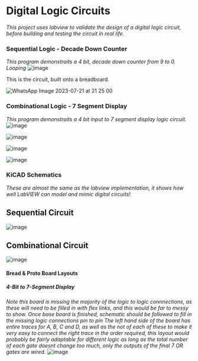 # Digital Logic Circuits
_This project uses labview to validate the design of a digital logic circuit, before building and testing the circuit in real life._


### Sequential Logic - Decade Down Counter
_This program demonstraits a 4 bit, decade down counter from 9 to 0. Looping_
![image](https://github.com/ImogenWren/digital-logic-circuits/assets/97303986/aad8785f-1a66-43d3-a393-96cd65a6a2e5)

This is the circuit, built onto a breadboard.

![WhatsApp Image 2023-07-21 at 21 25 00](https://github.com/ImogenWren/digital-logic-circuits/assets/97303986/1c0771a1-3c58-41da-a12f-7e2efd5ef9bf)




 ### Combinational Logic - 7 Segment Display
 _This program demonstraits a 4 bit input to 7 segment display logic circuit._
![image](https://github.com/ImogenWren/digital-logic-circuits/assets/97303986/1e8bacd2-9f06-4aa0-8211-77e21551528e)


![image](https://github.com/ImogenWren/logic-gate-learning/assets/97303986/3ac0077f-0fd8-495a-b55e-9c8cf8bdcbb4)

 
![image](https://github.com/ImogenWren/logic-gate-learning/assets/97303986/cf0d519b-61e8-43ad-9362-c8a031df816b)

![image](https://github.com/ImogenWren/logic-gate-learning/assets/97303986/33d8b743-b1f5-4e05-9903-4affe22da33d)


### KiCAD Schematics
_These are almost the same as the labview implementation, it shows how well LabVIEW can model and mimic digital circuits!_
## Sequential Circuit
![image](https://github.com/ImogenWren/digital-logic-circuits/assets/97303986/7d9a16a0-b1dc-43d8-8879-8d24f6983fc9)
## Combinational Circuit
![image](https://github.com/ImogenWren/digital-logic-circuits/assets/97303986/761c1efc-79e0-471a-b904-c1698457ec35)


#### Bread & Proto Board Layouts
##### 4-Bit to 7-Segment Display
_Note this board is missing the majority of the logic to logic connnections, as these will need to be filled in with flex links, and this would be far to messy to show._
_Once base board is finished, schematic should be followed to fill in the missing logic connections pin to pin_
_The left hand side of the board has entire traces for A, B, C and D, as well as the not of each of these to make it very easy to connect the right trace in the order required, this layout would probably be fairly adaptable for different logic as long as the total number of each gate doesnt change too much, only the outputs of the final 7 OR gates are wired._
![image](https://github.com/ImogenWren/digital-logic-circuits/assets/97303986/12676a9a-ba31-489e-8834-f110d7fc4127)


